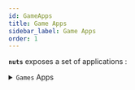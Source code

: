 ```yaml
---
id: GameApps
title: Game Apps
sidebar_label: Game Apps
order: 1
---
```


**```nuts```** exposes a set of applications :

<details>
     <summary><code>Games</code> Apps</summary>

| App Name    | Description                  |
|-------------|------------------------------|
| flappy-bird | Arcade Game                  |
| mindustry   | tower defense RTS            |

</details>



